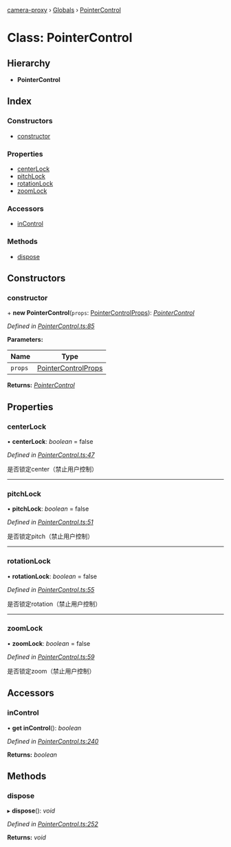 [camera-proxy](../README.md) › [Globals](../globals.md) › [PointerControl](pointercontrol.md)

# Class: PointerControl

## Hierarchy

* **PointerControl**

## Index

### Constructors

* [constructor](pointercontrol.md#constructor)

### Properties

* [centerLock](pointercontrol.md#centerlock)
* [pitchLock](pointercontrol.md#pitchlock)
* [rotationLock](pointercontrol.md#rotationlock)
* [zoomLock](pointercontrol.md#zoomlock)

### Accessors

* [inControl](pointercontrol.md#incontrol)

### Methods

* [dispose](pointercontrol.md#dispose)

## Constructors

###  constructor

\+ **new PointerControl**(`props`: [PointerControlProps](../interfaces/pointercontrolprops.md)): *[PointerControl](pointercontrol.md)*

*Defined in [PointerControl.ts:85](https://github.com/alibaba/camera-proxy/blob/64e5dd0/src/PointerControl.ts#L85)*

**Parameters:**

Name | Type |
------ | ------ |
`props` | [PointerControlProps](../interfaces/pointercontrolprops.md) |

**Returns:** *[PointerControl](pointercontrol.md)*

## Properties

###  centerLock

• **centerLock**: *boolean* = false

*Defined in [PointerControl.ts:47](https://github.com/alibaba/camera-proxy/blob/64e5dd0/src/PointerControl.ts#L47)*

是否锁定center（禁止用户控制）

___

###  pitchLock

• **pitchLock**: *boolean* = false

*Defined in [PointerControl.ts:51](https://github.com/alibaba/camera-proxy/blob/64e5dd0/src/PointerControl.ts#L51)*

是否锁定pitch（禁止用户控制）

___

###  rotationLock

• **rotationLock**: *boolean* = false

*Defined in [PointerControl.ts:55](https://github.com/alibaba/camera-proxy/blob/64e5dd0/src/PointerControl.ts#L55)*

是否锁定rotation（禁止用户控制）

___

###  zoomLock

• **zoomLock**: *boolean* = false

*Defined in [PointerControl.ts:59](https://github.com/alibaba/camera-proxy/blob/64e5dd0/src/PointerControl.ts#L59)*

是否锁定zoom（禁止用户控制）

## Accessors

###  inControl

• **get inControl**(): *boolean*

*Defined in [PointerControl.ts:240](https://github.com/alibaba/camera-proxy/blob/64e5dd0/src/PointerControl.ts#L240)*

**Returns:** *boolean*

## Methods

###  dispose

▸ **dispose**(): *void*

*Defined in [PointerControl.ts:252](https://github.com/alibaba/camera-proxy/blob/64e5dd0/src/PointerControl.ts#L252)*

**Returns:** *void*
